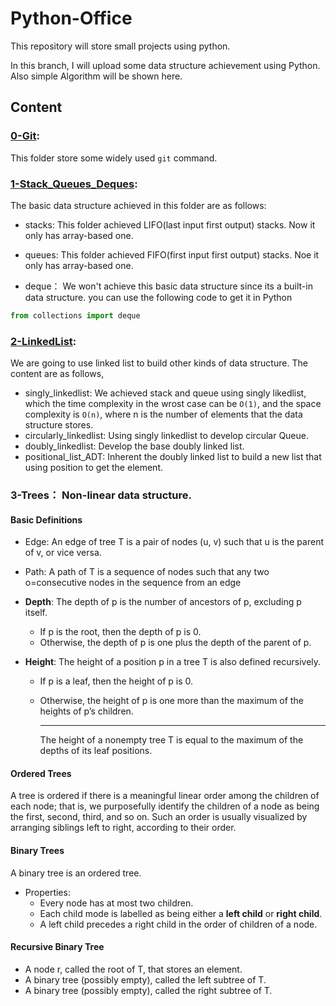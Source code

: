 # Python-Office
This repository will store small projects using python. 

In this branch, I will upload some data structure achievement using Python. Also simple Algorithm will be shown here.

## Content

### [0-Git](https://github.com/JinkaiGUAN/Python-Office/tree/DataStructure/0-Git):

This folder store some widely used `git` command. 

### 	[1-Stack_Queues_Deques](https://github.com/JinkaiGUAN/Python-Office/tree/DataStructure/1-Stack_Queues_Deques):

The basic data structure achieved in this folder are as follows:

- stacks: This folder achieved LIFO(last input first output) stacks. Now it only has array-based one.
- queues: This folder achieved FIFO(first input first output) stacks. Noe it only has array-based one.

- deque： We won't achieve this basic data structure since its a built-in data structure. you can use the following code to get it in Python

```python
from collections import deque
```

### [2-LinkedList](https://github.com/JinkaiGUAN/Python-Office/tree/DataStructure/2-LinkedList):

We are going to use linked list to build other kinds of data structure. The content are as follows,

- singly_linkedlist: We achieved stack and queue using singly likedlist, which the time complexity in the wrost case can be `O(1)`, and the space complexity is `O(n)`, where n is the number of elements that the data structure stores.
- circularly_linkedlist: Using singly linkedlist to develop circular Queue.
- doubly_linkedlist: Develop the base doubly linked list.
- positional_list_ADT: Inherent the doubly linked list to build a new list that using position to get the element.

### 3-Trees： Non-linear data structure.

#### Basic Definitions

- Edge: An edge of tree T is a pair of nodes (u, v) such that u is the parent of v, or vice versa.
- Path: A path of T is a sequence of nodes such that any two o=consecutive nodes in the sequence from an edge

- **Depth**: The depth of p is the number of ancestors of p, excluding p itself.

    - If p is the root, then the depth of p is 0.
    - Otherwise, the depth of p is one plus the depth of the parent of p.

- **Height**: The height of a position p in a tree T is also defined recursively.

    - If p is a leaf, then the height of p is 0.

    - Otherwise, the height of p is one more than the maximum of the heights of p’s children.

        ------

        The height of a nonempty tree T is equal to the maximum of the depths of its leaf positions.

#### Ordered Trees

A tree is ordered if there is a meaningful linear order among the children of each node; that is, we purposefully identify the children of a node as being the first, second, third, and so on. Such an order is usually visualized by arranging siblings left to right, according to their order.

#### Binary Trees

A binary tree is an ordered tree.

- Properties:
    - Every node has at most two children.
    - Each child mode is labelled as being either a **left child** or **right child**.
    - A left child precedes a right child in the order of children of a node.

#### Recursive Binary Tree

- A node r, called the root of T, that stores an element.
- A binary tree (possibly empty), called the left subtree of T.
- A binary tree (possibly empty), called the right subtree of T.

